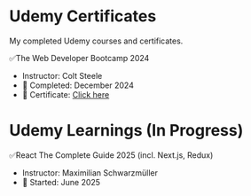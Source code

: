 # Udemy Certificates #

My completed Udemy courses and certificates.

✅The Web Developer Bootcamp 2024
- Instructor: Colt Steele  
- 📅 Completed: December 2024
- 🔗 Certificate: [Click here](https://www.udemy.com/certificate/UC-f1ecf9fa-6984-4b38-b8c4-2d7af14eff57/)

# Udemy Learnings (In Progress) #

✅React The Complete Guide 2025 (incl. Next.js, Redux)
- Instructor: Maximilian Schwarzmüller
- 📅 Started: June 2025
